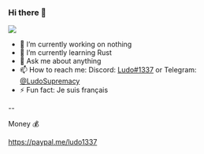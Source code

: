 ### Hi there 👋

![](https://dcbadge.vercel.app/api/shield/995076524732592188?style=flat)

- 🔭 I’m currently working on nothing
- 🌱 I’m currently learning Rust
- 💬 Ask me about anything
- 📫 How to reach me: Discord: [Ludo#1337](https://discord.com/users/995076524732592188/) or Telegram: [@LudoSupremacy](https://t.me/LudoSupremacy)
- ⚡ Fun fact: Je suis français

--

Money 💰

https://paypal.me/ludo1337
